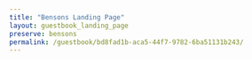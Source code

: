 ```yaml
---
title: "Bensons Landing Page"
layout: guestbook_landing_page
preserve: bensons
permalink: /guestbook/bd8fad1b-aca5-44f7-9782-6ba51131b243/
---
```

